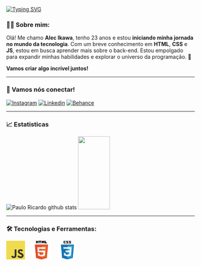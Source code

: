 
[![Typing SVG](https://readme-typing-svg.herokuapp.com/?color=2E86C1&size=35&Left=true&vLeft=true&width=1000&lines=Olá,+Meu+nome+é+Alec+Ikawa;Seja+Bem-Vindo!+:%29)](https://git.io/typing-svg)

### 👨‍💻 Sobre mim:
Olá! Me chamo **Alec Ikawa**, tenho 23 anos e estou **iniciando minha jornada no mundo da tecnologia**. Com um breve conhecimento em **HTML**, **CSS** e **JS**, estou em busca aprender mais sobre o back-end. Estou empolgado para expandir minhas habilidades e explorar o universo da programação. 🚀

**Vamos criar algo incrível juntos!**

---

### 📱 Vamos nós conectar! 
[![Instagram](https://img.shields.io/badge/Instagram-E4405F?style=for-the-badge&logo=instagram&logoColor=white)](https://www.instagram.com/_ikawa/)
[![Linkedin](https://img.shields.io/badge/LinkedIn-0077B5?style=for-the-badge&logo=linkedin&logoColor=white)](https://www.linkedin.com/in/alecikawadealmeida/)
[![Behance](https://img.shields.io/badge/-Behance-blue?style=for-the-badge&logo=behance&logoColor=white)](https://www.behance.net/alecikawa )

---

### 📈 Estatisticas 
<div align="left">  
  <img width="49%" height="195px" src="https://github-readme-stats.vercel.app/api?username=alecikawa&show_icons=true&count_private=true&hide_border=true&title_color=2E86C1&icon_color=f2E86C1&text_color=c9d1d9&bg_color=0d1117" alt="Paulo Ricardo github stats" /> 
  <img width="41%" height="195px" src="https://github-readme-stats.vercel.app/api/top-langs/?username=alecikawa&layout=compact&hide_border=true&title_color=2E86C1&text_color=ECFFED&bg_color=0d1117" />
</div>

---

### 🛠️ Tecnologias e Ferramentas:

<div align="left">
  <img height="50" src="https://raw.githubusercontent.com/github/explore/80688e429a7d4ef2fca1e82350fe8e3517d3494d/topics/javascript/javascript.png" alt="JavaScript" style="margin-right: 15px;">
  <img height="50" src="https://raw.githubusercontent.com/github/explore/80688e429a7d4ef2fca1e82350fe8e3517d3494d/topics/html/html.png" alt="HTML5" style="margin-right: 15px;">
  <img height="50" src="https://raw.githubusercontent.com/github/explore/80688e429a7d4ef2fca1e82350fe8e3517d3494d/topics/css/css.png" alt="CSS" style="margin-right: 15px;">
</div>
